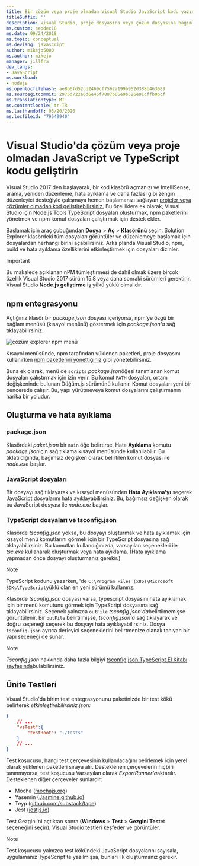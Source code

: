 ```yaml
---
title: Bir çözüm veya proje olmadan Visual Studio JavaScript kodu yazın
titleSuffix: ''
description: Visual Studio, proje dosyasına veya çözüm dosyasına bağımlılık olmadan kod oluşturmak için destek sağlar
ms.custom: seodec18
ms.date: 09/24/2018
ms.topic: conceptual
ms.devlang: javascript
author: mikejo5000
ms.author: mikejo
manager: jillfra
dev_langs:
- JavaScript
ms.workload:
- nodejs
ms.openlocfilehash: ae8b6fd52cd2469cf7562a199b952d388b463089
ms.sourcegitcommit: 2975d722a6d6e45f7887b05e9b526e91cffb0bcf
ms.translationtype: MT
ms.contentlocale: tr-TR
ms.lasthandoff: 03/20/2020
ms.locfileid: "79549940"
---
```

# <a name="develop-javascript-and-typescript-code-in-visual-studio-without-solutions-or-projects"></a>Visual Studio'da çözüm veya proje olmadan JavaScript ve TypeScript kodu geliştirin

Visual Studio 2017'den başlayarak, bir kod klasörü açmanızı ve IntelliSense, arama, yeniden düzenleme, hata ayıklama ve daha fazlası gibi zengin düzenleyici desteğiyle çalışmaya hemen başlamanızı sağlayan [projeler veya çözümler olmadan kod geliştirebilirsiniz.](../ide/develop-code-in-visual-studio-without-projects-or-solutions.md) Bu özelliklere ek olarak, Visual Studio için Node.js Tools TypeScript dosyaları oluşturmak, npm paketlerini yönetmek ve npm komut dosyaları çalıştırmak için destek ekler.

Başlamak için araç çubuğundan **Dosya** > **Aç** > **Klasörünü** seçin. Solution Explorer klasördeki tüm dosyaları görüntüler ve düzenlemeye başlamak için dosyalardan herhangi birini açabilirsiniz. Arka planda Visual Studio, npm, build ve hata ayıklama özelliklerini etkinleştirmek için dosyaları dizinler.

> [!IMPORTANT]
> Bu makalede açıklanan nPM tümleştirmesi de dahil olmak üzere birçok özellik Visual Studio 2017 sürüm 15.8 veya daha sonraki sürümleri gerektirir. Visual Studio **Node.js geliştirme** iş yükü yüklü olmalıdır.

## <a name="npm-integration"></a>npm entegrasyonu

Açtığınız klasör bir *package.json* dosyası içeriyorsa, npm'ye özgü bir bağlam menüsü (kısayol menüsü) göstermek için *package.json'a* sağ tıklayabilirsiniz.

![çözüm explorer npm menü](../javascript/media/solution-explorer-npm-ctx.png)

Kısayol menüsünde, npm tarafından yüklenen paketleri, proje dosyasını kullanırken [npm paketlerini yönettiğiniz](npm-package-management.md) gibi yönetebilirsiniz.

Buna ek olarak, menü de `scripts` *package.json*öğesi tanımlanan komut dosyaları çalıştırmak için izin verir. Bu komut `PATH` dosyaları, ortam değişkeninde bulunan Düğüm.js sürümünü kullanır. Komut dosyaları yeni bir pencerede çalışır. Bu, yapı yürütmeveya komut dosyalarını çalıştırmanın harika bir yoludur.

## <a name="build-and-debug"></a>Oluşturma ve hata ayıklama

### <a name="packagejson"></a>package.json
Klasördeki *paket.json* bir `main` öğe belirtirse, Hata **Ayıklama** komutu *package.json*için sağ tıklama kısayol menüsünde kullanılabilir.
Bu tıklatıldığında, bağımsız değişken olarak belirtilen komut dosyası ile *node.exe* başlar.

### <a name="javascript-files"></a>JavaScript dosyaları
Bir dosyayı sağ tıklayarak ve kısayol menüsünden **Hata Ayıklama'yı** seçerek JavaScript dosyalarını hata ayıklayabilirsiniz. Bu, bağımsız değişken olarak bu JavaScript dosyası ile *node.exe* başlar.

### <a name="typescript-files-and-tsconfigjson"></a>TypeScript dosyaları ve tsconfig.json
Klasörde *tsconfig.json* yoksa, bu dosyayı oluşturmak ve hata ayıklamak için kısayol menü komutlarını görmek için bir TypeScript dosyasına sağ tıklayabilirsiniz. Bu komutları kullandığınızda, varsayılan seçenekleri ile *tsc.exe* kullanarak oluşturmak veya hata ayıklama. (Hata ayıklama yapmadan önce dosyayı oluşturmanız gerekir.)

> [!NOTE]
> TypeScript kodunu yazarken, 'de `C:\Program Files (x86)\Microsoft SDKs\TypeScript`yüklü olan en yeni sürümü kullanırız.

Klasörde *tsconfig.json* dosyası varsa, typescript dosyasını hata ayıklamak için bir menü komutunu görmek için TypeScript dosyasına sağ tıklayabilirsiniz. Seçenek yalnızca `outFile` *tsconfig.json'da*belirtilmemişse görüntülenir. Bir `outFile` belirtilmişse, *tsconfig.json'a* sağ tıklayarak ve doğru seçeneği seçerek bu dosyayı hata ayıklayabilirsiniz. Dosya `tsconfig.json` ayrıca derleyici seçeneklerini belirtmenize olanak tanıyan bir yapı seçeneği de sunar.

> [!NOTE]
> *Tsconfig.json* hakkında daha fazla bilgiyi [tsconfig.json TypeScript El Kitabı sayfasında](https://www.typescriptlang.org/docs/handbook/tsconfig-json.html)bulabilirsiniz.

## <a name="unit-tests"></a>Ünite Testleri
Visual Studio'da birim test entegrasyonunu paketinizde bir test kökü belirterek *etkinleştirebilirsiniz.json:*

```json
{
    // ...
    "vsTest":{
        "testRoot": "./tests"
    }
    // ...
}
```

Test koşucusu, hangi test çerçevesinin kullanılacağını belirlemek için yerel olarak yüklenen paketleri sıraya alır.
Desteklenen çerçevelerin hiçbiri tanınmıyorsa, test koşucusu Varsayılan olarak *ExportRunner'a*aktarılır. Desteklenen diğer çerçeveler şunlardır:
* Mocha ([mochajs.org](https://mochajs.org/))
* Yasemin ([Jasmine.github.io](https://jasmine.github.io/))
* Teyp ([github.com/substack/tape](https://github.com/substack/tape))
* Jest ([jestjs.io](https://jestjs.io/))

Test Gezgini'ni açtıktan sonra **(Windows** >  **Test** > **Gezgini Test**et seçeneğini seçin), Visual Studio testleri keşfeder ve görüntüler.

> [!NOTE]
> Test koşucusu yalnızca test kökündeki JavaScript dosyalarını sayısala, uygulamanız TypeScript'te yazılmışsa, bunları ilk oluşturmanız gerekir.
